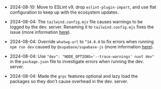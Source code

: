 - 2024-08-10: Move to ESLint v9, drop `eslint-plugin-import`, and use flat configuration to keep up with the ecosystem updates.

- 2024-08-04: The `tailwind.config.mjs` file causes warnings to be logged by the dev. server. Renaming it to `tailwind.config.mjs` fixes the issue (more information [here](https://github.com/remix-run/remix/discussions/9461#discussioncomment-9565804)).

- 2024-08-04: Override `whatwg-url` to `^14.0.0` to fix errors when running `npm run dev` caused by `@supabase/supabase-js` (more information [here](https://github.com/supabase/supabase-js/issues/914#issuecomment-1817819840)).

- 2024-08-04: Use `"dev": "NODE_OPTIONS='--trace-warnings' nuxt dev"` in the `package.json` file to investigate errors when running the dev. server.

- 2024-08-04: Made the `grpc` features optional and lazy load the packages so they don't cause overhead in the dev. server.
